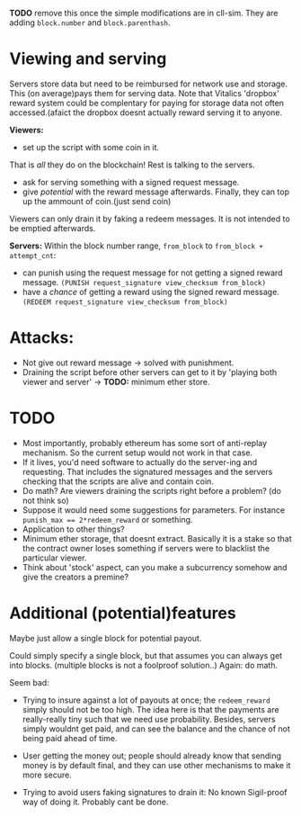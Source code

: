 **TODO** remove this once the simple modifications are in cll-sim.
They are adding `block.number` and `block.parenthash`.

# Viewing and serving
Servers store data but need to be reimbursed for network use and storage. 
This (on average)pays them for serving data. Note that Vitalics 'dropbox' 
reward system could be complentary for paying for storage data not often
accessed.(afaict the dropbox doesnt actually reward serving it to anyone.

**Viewers:**
* set up the script with some coin in it.

That is *all* they do on the blockchain! Rest is talking to the servers.

* ask for serving something with a signed request message.
* give *potential* with the reward message afterwards.
Finally, they can top up the ammount of coin.(just send coin)

Viewers can only drain it by faking a redeem messages. It is not intended to be
emptied afterwards.

**Servers:**
Within the block number range, `from_block` to `from_block + attempt_cnt`:

* can punish using the request message for not getting a signed reward message.
  `(PUNISH request_signature view_checksum from_block)`
* have a *chance* of getting a reward using the signed reward message.
  `(REDEEM request_signature view_checksum from_block)`

# Attacks:
* Not give out reward message &rightarrow; solved with punishment.
* Draining the script before other servers can get to it by 
  'playing both viewer and server' &rightarrow; **TODO:** minimum ether store.

# TODO
* Most importantly, probably ethereum has some sort of anti-replay mechanism. So
  the current setup would not work in that case.
* If it lives, you'd need software to actually do the server-ing and requesting.
  That includes the signatured messages and the servers checking that the
  scripts are alive and contain coin.
* Do math? Are viewers draining the scripts right before a problem?
  (do not think so)
* Suppose it would need some suggestions for parameters. For instance 
  `punish_max == 2*redeem_reward` or something.
* Application to other things?
* Minimum ether storage, that doesnt extract. Basically it is a stake so that
  the contract owner loses something if servers were to blacklist the particular
  viewer.
* Think about 'stock' aspect, can you make a subcurrency somehow and give the
  creators a premine?

# Additional (potential)features
Maybe just allow a single block for potential payout. 

Could simply specify a single block, but that assumes you can always get into
blocks. (multiple blocks is not a foolproof solution..) Again: do math.

Seem bad:

* Trying to insure against a lot of payouts at once; the `redeem_reward` simply
  should not be too high. The idea here is that the payments are really-really
  tiny such that we need use probability. Besides, servers simply wouldnt get
  paid, and can see the balance and the chance of not being paid ahead of time.

* User getting the money out; people should already know that sending money is
  by default final, and they can use other mechanisms to make it more secure.

* Trying to avoid users faking signatures to drain it: No known Sigil-proof way
  of doing it. Probably cant be done.
